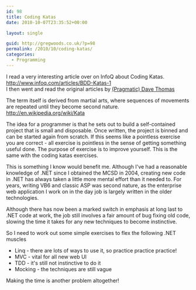 ```yaml
---
id: 98
title: Coding Katas
date: 2010-10-07T23:35:52+00:00

layout: single

guid: http://gregwoods.co.uk/?p=98
permalink: /2010/10/coding-katas/
categories:
  - Programming
---
```

I read a very interesting article over on InfoQ about Coding Katas. http://www.infoq.com/articles/BDD-Katas-1  
I then went and read the original articles by  [(Pragmatic) Dave Thomas](http://codekata.pragprog.com/)

The term itself is derived from martial arts, where sequences of movements are repeated until they become second nature. http://en.wikipedia.org/wiki/Kata

The idea for a programmer is that he sets out to build a self-contained project that is small and disposable. Once written, the project is binned and can be started again from scratch. If this seems like a pointless exercise you are correct - all exercise is pointless in the sense of getting something useful done. The purpose of exercise is to improve yourself. This is the same with the coding katas exercises.

This is something I know would benefit me. Although I've had a reasonable knowledge of .NET since I obtained the MCSD in 2004, creating new code in .NET has always taken a little more mental effort than it needed to. For years, writing VB6 and classic ASP was second nature, as the enterprise web application I work on in the day job is largely written in the older technologies.

Although there has now been a marked switch in emphasis at long last to .NET code at work, the job still involves a fair amount of bug fixing old code, slowing the time it takes for any new techniques to become instinctive.

So I need to work out some simple exercises to flex the following .NET muscles

* Linq - there are lots of ways to use it, so practice practice practice!
* MVC - vital for all new web UI
* TDD - it's still not instinctive to do it
* Mocking - the techniques are still vague

Making the time is another problem altogether!